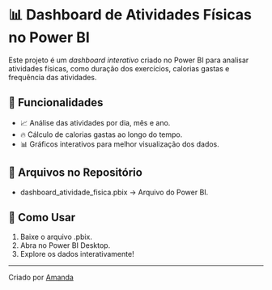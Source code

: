 # 📊 Dashboard de Atividades Físicas no Power BI  

Este projeto é um *dashboard interativo* criado no Power BI para analisar atividades físicas, como duração dos exercícios, calorias gastas e frequência das atividades.  

## 📌 Funcionalidades  
- 📈 Análise das atividades por dia, mês e ano.  
- 🔥 Cálculo de calorias gastas ao longo do tempo.  
- 📊 Gráficos interativos para melhor visualização dos dados.  

## 📂 Arquivos no Repositório  
- dashboard_atividade_fisica.pbix → Arquivo do Power BI.  

## 🚀 Como Usar  
1. Baixe o arquivo .pbix.  
2. Abra no Power BI Desktop.  
3. Explore os dados interativamente!  

---  
Criado por [Amanda](https://www.linkedin.com/in/amandacavalini/)
